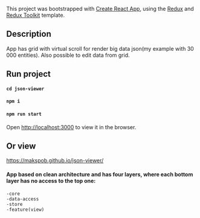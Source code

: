 This project was bootstrapped with [Create React App](https://github.com/facebook/create-react-app), using the [Redux](https://redux.js.org/) and [Redux Toolkit](https://redux-toolkit.js.org/) template.

## Description
App has grid with virtual scroll for render big data json(my example with 30 000 entities).
Also possible to edit data from grid.


## Run project
#### `cd json-viewer`
#### `npm i`
#### `npm run start`
Open [http://localhost:3000](http://localhost:3000) to view it in the browser.

## Or view
https://makspob.github.io/json-viewer/

#### App based on clean architecture and has four layers, where each bottom layer has no access to the top one:
`-core`  
`-data-access`  
`-store`  
`-feature(view)`  
